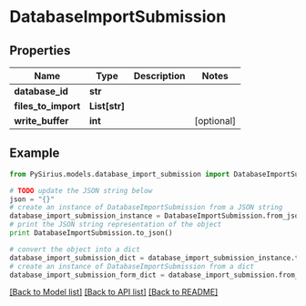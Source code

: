 # DatabaseImportSubmission



## Properties

Name | Type | Description | Notes
------------ | ------------- | ------------- | -------------
**database_id** | **str** |  | 
**files_to_import** | **List[str]** |  | 
**write_buffer** | **int** |  | [optional] 

## Example

```python
from PySirius.models.database_import_submission import DatabaseImportSubmission

# TODO update the JSON string below
json = "{}"
# create an instance of DatabaseImportSubmission from a JSON string
database_import_submission_instance = DatabaseImportSubmission.from_json(json)
# print the JSON string representation of the object
print DatabaseImportSubmission.to_json()

# convert the object into a dict
database_import_submission_dict = database_import_submission_instance.to_dict()
# create an instance of DatabaseImportSubmission from a dict
database_import_submission_form_dict = database_import_submission.from_dict(database_import_submission_dict)
```
[[Back to Model list]](../README.md#documentation-for-models) [[Back to API list]](../README.md#documentation-for-api-endpoints) [[Back to README]](../README.md)


